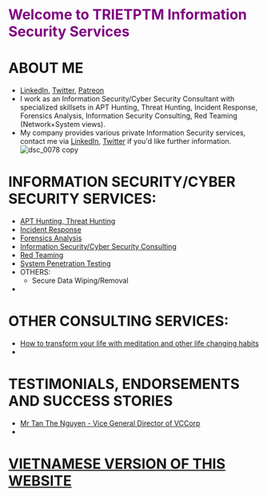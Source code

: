 # <span style="color:purple">Welcome to TRIETPTM Information Security Services</span>

# ABOUT ME
* [LinkedIn](https://www.linkedin.com/in/trietptm/), [Twitter](https://twitter.com/MinhTrietPT/with_replies), [Patreon](https://www.patreon.com/trietptm)
* I work as an Information Security/Cyber Security Consultant with specialized skillsets in APT Hunting, Threat Hunting, Incident Response, Forensics Analysis, Information Security Consulting, Red Teaming (Network+System views).
* My company provides various private Information Security services, contact me via [LinkedIn](https://www.linkedin.com/in/trietptm/), [Twitter](https://twitter.com/MinhTrietPT/with_replies) if you'd like further information.
![dsc_0078 copy](https://user-images.githubusercontent.com/526959/51726184-a9f47980-2098-11e9-824c-0a4991b572d3.jpg)


# INFORMATION SECURITY/CYBER SECURITY SERVICES:
* [APT Hunting, Threat Hunting](https://trietptm.github.io/service/Threat_Hunting)
* [Incident Response](https://trietptm.github.io/service/Incident_Response_Forensics)
* [Forensics Analysis]()
* [Information Security/Cyber Security Consulting]()
* [Red Teaming]()
* [System Penetration Testing]()
* OTHERS:
  * Secure Data Wiping/Removal
* 

# OTHER CONSULTING SERVICES:
* [How to transform your life with meditation and other life changing habits]()
* 

# TESTIMONIALS, ENDORSEMENTS AND SUCCESS STORIES
* [Mr Tan The Nguyen - Vice General Director of VCCorp](https://www.slideshare.net/slideshow/embed_code/key/AGjVNZ4vKbPLxT)
* 

# [VIETNAMESE VERSION OF THIS WEBSITE](https://trietptm.github.io/VN)
